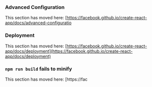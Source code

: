 ### Advanced Configuration

This section has moved here: [https://facebook.github.io/create-react-app/docs/advanced-configuratio
### Deployment

This section has moved here: [https://facebook.github.io/create-react-app/docs/deployment](https://facebook.github.io/create-react-app/docs/deployment)

### `npm run build` fails to minify

This section has moved here: [https://fac
